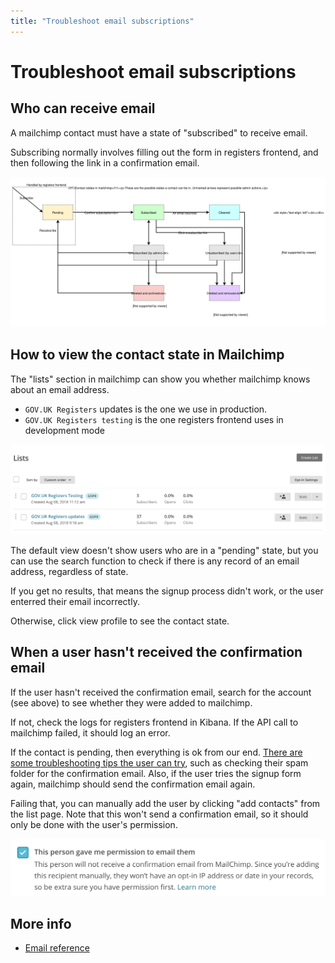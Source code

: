 ```yaml
---
title: "Troubleshoot email subscriptions"
---
```

# Troubleshoot email subscriptions

## Who can receive email
A mailchimp contact must have a state of "subscribed" to receive email.

Subscribing normally involves filling out the form in registers frontend, and then following the link in a confirmation email.

![States in mailchimp: pending, cleaned, unsubscribed by admin, unsubscribed by user, deleted and archived, deleted and removed](./images/email_states.svg)

## How to view the contact state in Mailchimp

The "lists" section in mailchimp can show you whether mailchimp knows about an email address.

- `GOV.UK Registers` updates is the one we use in production.
- `GOV.UK Registers testing` is the one registers frontend uses in development mode

![There are two lists: GOV.UK registers testing, and GOV.UK registers updates](images/mailchimp-lists.png)


The default view doesn't show users who are in a "pending" state, but you can use the search function to check if there is any record of an email address, regardless of state.

If you get no results, that means the signup process didn't work, or the user enterred their email incorrectly.

Otherwise, click view profile to see the contact state.

## When a user hasn't received the confirmation email
If the user hasn't received the confirmation email, search for the account (see above) to see whether they were added to mailchimp.

If not, check the logs for registers frontend in Kibana. If the API call to mailchimp failed, it should log an error.

If the contact is pending, then everything is ok from our end. [There are some troubleshooting tips the user can try](https://mailchimp.com/help/troubleshoot-the-opt-in-confirmation-email/), such as checking their spam folder for the confirmation email. Also, if the user tries the signup form again, mailchimp should send the confirmation email again.

Failing that, you can manually add the user by clicking "add contacts" from the list page. Note that this won't send a confirmation email, so it should only be done with the user's permission.

![the form for adding contacts requires consent from the user](./images/mailchimp-add-contact.png)

## More info
- [Email reference](/manual/email.html)